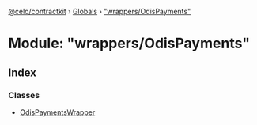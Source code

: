 [@celo/contractkit](../README.md) › [Globals](../globals.md) › ["wrappers/OdisPayments"](_wrappers_odispayments_.md)

# Module: "wrappers/OdisPayments"

## Index

### Classes

* [OdisPaymentsWrapper](../classes/_wrappers_odispayments_.odispaymentswrapper.md)

